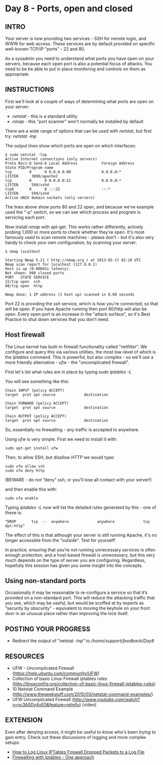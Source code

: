 # Day 8 - Ports, open and closed

## INTRO

Your server is now providing two services - SSH for remote login, and WWW for web access. These services are by default provided on specific well-known TCP/IP “ports” - 22  and 80.

As a sysadmin you need to understand what ports you have open on your servers, because each open port is also a potential focus of attacks. You need to be be able to put in place monitoring and controls on them as appropriate.

## INSTRUCTIONS

First we'll look at a couple of ways of determining what ports are open on your server:

* *netstat* - this is a standard utility
* *nmap* - this "port scanner" won't normally be installed by default

There are a wide range of options that can be used with *netstat*, but first try: *netstat -lnp*

The output lines show which ports are open on which interfaces:

    $ sudo netstat -lnp
    Active Internet connections (only servers)
    Proto Recv-Q Send-Q Local Address           Foreign Address         State PID/Program name
    tcp        0      0 0.0.0.0:80              0.0.0.0:*                   LISTEN      3808/apache2    
    tcp        0      0 0.0.0.0:22              0.0.0.0:*               LISTEN      599/sshd        
    tcp6       0      0 :::22                   :::*                    LISTEN      599/sshd        
    Active UNIX domain sockets (only servers)

The lines above show ports 80 and 22 open, and because we’ve example used the "-p" switch, so we can see which process and program is servicing each port.

Now install *nmap* with apt-get. This works rather differently, actively probing 1,000 or more ports to check whether they're open. It's most famously used to scan remote machines - please don't - but it's also very handy to check your own configuration, by scanning your server:

    $ nmap localhost

    Starting Nmap 5.21 ( http://nmap.org ) at 2013-03-17 02:18 UTC
    Nmap scan report for localhost (127.0.0.1)
    Host is up (0.00042s latency).
    Not shown: 998 closed ports
    PORT   STATE SERVICE
    22/tcp open  ssh
    80/tcp open  http

    Nmap done: 1 IP address (1 host up) scanned in 0.08 seconds

Port 22 is providing the *ssh* service, which is how you're connected, so that will be open. If you have Apache running then port 80/http will also be open. Every open port is an increase in the "attack surface", so it's Best Practice to shut down services that you don't need.

## Host firewall
The Linux kernel has built-in firewall functionality called "netfilter". We configure and query this via various utilities,  the most low-level of which is the *iptables* command. This is powerful, but also complex - so we'll use a more friendly alternative - *ufw* - the "uncomplicated firewall".

First let's list what rules are in place by typing *sudo iptables -L*

You will see something like this:

    Chain INPUT (policy ACCEPT)
	target 	prot opt source           	destination

	Chain FORWARD (policy ACCEPT)
	target 	prot opt source           	destination

	Chain OUTPUT (policy ACCEPT)
	target 	prot opt source           	destination

So, essentially no firewalling - any traffic is accepted to anywhere.

Using *ufw* is very simple. First we need to install it with:

	sudo apt-get install ufw

Then, to allow SSH, but disallow HTTP we would type:

	sudo ufw allow ssh
	sudo ufw deny http

(BEWARE - do _not_ “deny” ssh, or you’ll lose all contact with your server!)

and then enable this with:

	sudo ufw enable

Typing *iptables -L* now will list the detailed rules generated by this - one of these is:

    “DROP       tcp  --  anywhere             anywhere             tcp dpt:http” 

The effect of this is that although your server is still running Apache, it's no longer accessible from the "outside". Test for yourself!

In practice, ensuring that you're not running unnecessary services is often enough protection,  and a host-based firewall is unnecessary, but this very much depends on the type of server you are configuring. Regardless, hopefully this session has given you some insight into the concepts.

## Using non-standard ports
Occasionally it may be reasonable to re-configure a service so that it’s provided on a non-standard port. This will reduce the attacking traffic that you see, which may be useful, but would be scoffed at by experts as “security by obscurity” - equivalent to moving the keyhole on your front door in an unusual place rather than improving the lock itself.

## POSTING YOUR PROGRESS
* Redirect the output of "netstat -lnp" to */home/support/feedback/Day8*

## RESOURCES
*  UFW - Uncomplicated Firewall (https://help.ubuntu.com/community/UFW)
* Collection of basic Linux Firewall iptables rules (http://linuxconfig.org/collection-of-basic-linux-firewall-iptables-rules)
* 10 Netstat Command Example (http://www.thegeekstuff.com/2010/03/netstat-command-examples/)
*  UFW Uncomplicated Firewall (http://www.youtube.com/watch?v=nc3A5Dy4xE0&feature=relmfu) (video)

## EXTENSION
Even after denying access, it might be useful to know who's been *trying* to gain entry. Check out these discussions of logging and more complex setups:

* [How to Log Linux IPTables Firewall Dropped Packets to a Log File](http://www.thegeekstuff.com/2012/08/iptables-log-packets/)
* [Firewalling with iptables - One approach](http://www.pettingers.org/code/firewall.html)






